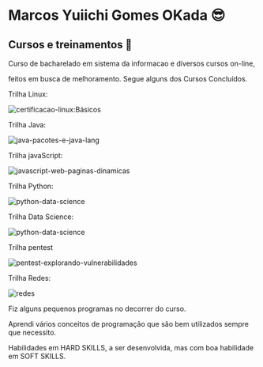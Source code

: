 # Marcos Yuiichi Gomes OKada :sunglasses:

## Cursos e treinamentos :memo:

Curso de bacharelado em sistema da informacao
e diversos cursos on-line, 

feitos em busca de melhoramento. Segue alguns dos Cursos Concluídos.


Trilha Linux:

![certificacao-linux:Básicos](https://unibb.alura.com.br/user/F6817941/course/certificacao-linux-lpi-essentials-command-line-basics/certificate)

Trilha Java:

![java-pacotes-e-java-lang](https://unibb.alura.com.br/user/F6817941/course/java-pacotes-e-java-lang/certificate)

Trilha javaScript:

![javascript-web-paginas-dinamicas](https://unibb.alura.com.br/user/F6817941/course/javascript-web-paginas-dinamicas/certificate)


Trilha Python:

![python-data-science](https://unibb.alura.com.br/user/F6817941/course/python-data-science-funcoes-estruturas-dados-excecoes/certificate)

Trilha Data Science:

![python-data-science](https://unibb.alura.com.br/user/F6817941/course/python-data-science-funcoes-estruturas-dados-excecoes/certificate)

Trilha pentest

![pentest-explorando-vulnerabilidades](https://unibb.alura.com.br/user/F6817941/course/pentest-explorando-vulnerabilidades-aplicacoes-web/certificate)

Trilha Redes:

![redes](https://unibb.alura.com.br/user/F6817941/course/redes-onboarding-rede-forma-pratica/certificate)

Fiz alguns pequenos programas no decorrer do curso.

Aprendi vários conceitos de programação que são bem utilizados sempre que necessito.

Habilidades em HARD SKILLS, a ser desenvolvida, mas com boa habilidade em SOFT SKILLS.

